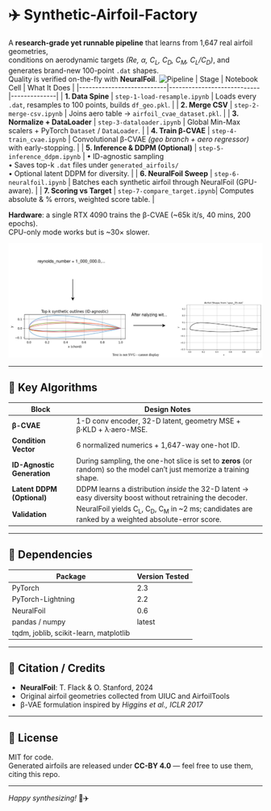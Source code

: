 
# ✈️ Synthetic-Airfoil-Factory

A **research-grade yet runnable pipeline** that learns from 1,647 real airfoil geometries,  
conditions on aerodynamic targets *(Re, α, C<sub>L</sub>, C<sub>D</sub>, C<sub>M</sub>, C<sub>L</sub>/C<sub>D</sub>)*, and generates brand-new 100-point `.dat` shapes.  
Quality is verified on-the-fly with **NeuralFoil**.
![Pipeline](https://github.com/MEO41/Synthetic_Airfoil_Generatorv2/blob/main/assets/pipline.png?raw=true)
| Stage                      | Notebook Cell              | What It Does |
|---------------------------|----------------------------|--------------|
| **1. Data Spine**         | `step-1-load-resample.ipynb` | Loads every `.dat`, resamples to 100 points, builds `df_geo.pkl`. |
| **2. Merge CSV**          | `step-2-merge-csv.ipynb`     | Joins aero table → `airfoil_cvae_dataset.pkl`. |
| **3. Normalize + DataLoader** | `step-3-dataloader.ipynb` | Global Min-Max scalers + PyTorch `Dataset` / `DataLoader`. |
| **4. Train β-CVAE**       | `step-4-train_cvae.ipynb`    | Convolutional β-CVAE *(geo branch + aero regressor)* with early-stopping. |
| **5. Inference & DDPM (Optional)** | `step-5-inference_ddpm.ipynb` | • ID-agnostic sampling  
• Saves top-k `.dat` files under `generated_airfoils/`  
• Optional latent DDPM for diversity. |
| **6. NeuralFoil Sweep**   | `step-6-neuralfoil.ipynb`    | Batches each synthetic airfoil through NeuralFoil (GPU-aware). |
| **7. Scoring vs Target**  | `step-7-compare_target.ipynb`| Computes absolute & % errors, weighted score table. |


**Hardware**: a single RTX 4090 trains the β-CVAE (~65k it/s, 40 mins, 200 epochs).  
CPU-only mode works but is ~30× slower.

![Outputs](https://raw.githubusercontent.com/MEO41/Airfoil_Synthetiser_With_NeuralFoil/914d40d79efaf8e0e90cf74ec1ecea02a1547d31/assets/example.svg)

---

## 🧠 Key Algorithms

| Block                        | Design Notes                                                                                                                       |
|-----------------------------|-------------------------------------------------------------------------------------------------------------------------------------|
| **β-CVAE**                   | 1-D conv encoder, 32-D latent, geometry MSE + β·KLD + λ·aero-MSE.                                                                  |
| **Condition Vector**         | 6 normalized numerics + 1,647-way one-hot ID.                                                                                      |
| **ID-Agnostic Generation**   | During sampling, the one-hot slice is set to **zeros** (or random) so the model can’t just memorize a training shape.              |
| **Latent DDPM (Optional)**   | DDPM learns a distribution *inside* the 32-D latent → easy diversity boost without retraining the decoder.                         |
| **Validation**               | NeuralFoil yields C<sub>L</sub>, C<sub>D</sub>, C<sub>M</sub> in ~2 ms; candidates are ranked by a weighted absolute-error score. |


---

## 🧪 Dependencies

| Package                                | Version Tested |
|----------------------------------------|----------------|
| PyTorch                                | 2.3            |
| PyTorch-Lightning                      | 2.2            |
| NeuralFoil                             | 0.6            |
| pandas / numpy                         | latest         |
| tqdm, joblib, scikit-learn, matplotlib |                |


---

## 📝 Citation / Credits

- **NeuralFoil**: T. Flack & O. Stanford, 2024  
- Original airfoil geometries collected from UIUC and AirfoilTools  
- β-VAE formulation inspired by *Higgins et al., ICLR 2017*

---

## 🪪 License

MIT for code.  
Generated airfoils are released under **CC-BY 4.0** — feel free to use them, citing this repo.

---

*Happy synthesizing!* 🚀✈️
